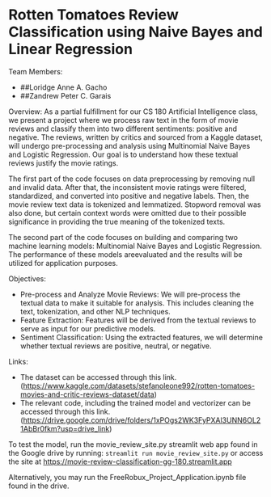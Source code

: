 # Rotten Tomatoes Review Classification using Naive Bayes and Linear Regression 

Team Members:

- ##Loridge Anne A. Gacho
- ##Zandrew Peter C. Garais

Overview:
As a partial fulfillment for our CS 180 Artificial Intelligence class, we present a project where we process raw text in the form of movie reviews and classify them into two different sentiments: positive and negative. The reviews, written by critics and sourced from a Kaggle dataset, will undergo pre-processing and analysis using Multinomial Naive Bayes and Logistic Regression. Our goal is to understand how these textual reviews justify the movie ratings.

The first part of the code focuses on data preprocessing by removing null and invalid data. After that, the inconsistent movie ratings were filtered, standardized, and converted into positive and negative labels. Then, the movie review text data is tokenized and lemmatized. Stopword removal was also done, but certain context words were omitted due to their possible significance in providing the true meaning of the tokenized texts.

The second part of the code focuses on building and comparing two machine learning models: Multinomial Naive Bayes and Logistic Regression. The performance of these models areevaluated and the results will be utilized for application purposes.

Objectives:

- Pre-process and Analyze Movie Reviews: We will pre-process the textual data to make it suitable for analysis. This includes cleaning the text, tokenization, and other NLP techniques.
- Feature Extraction: Features will be derived from the textual reviews to serve as input for our predictive models.
- Sentiment Classification: Using the extracted features, we will determine whether textual reviews are positive, neutral, or negative.

Links:

- The dataset can be accessed through this link. (https://www.kaggle.com/datasets/stefanoleone992/rotten-tomatoes-movies-and-critic-reviews-dataset/data)
- The relevant code, including the trained model and vectorizer can be accessed through this link. (https://drive.google.com/drive/folders/1xPOgs2WK3FyPXAl3UNN6OL21AbBr0fkm?usp=drive_link)

To test the model, run the movie_review_site.py streamlit web app found in the Google drive by running:
`streamlit run movie_review_site.py` or access the site at https://movie-review-classification-gg-180.streamlit.app

Alternatively, you may run the FreeRobux_Project_Application.ipynb file found in the drive.
